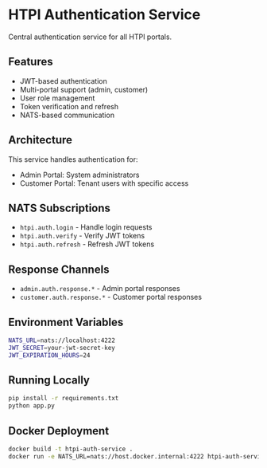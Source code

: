 # HTPI Authentication Service

Central authentication service for all HTPI portals.

## Features

- JWT-based authentication
- Multi-portal support (admin, customer)
- User role management
- Token verification and refresh
- NATS-based communication

## Architecture

This service handles authentication for:
- Admin Portal: System administrators
- Customer Portal: Tenant users with specific access

## NATS Subscriptions

- `htpi.auth.login` - Handle login requests
- `htpi.auth.verify` - Verify JWT tokens
- `htpi.auth.refresh` - Refresh JWT tokens

## Response Channels

- `admin.auth.response.*` - Admin portal responses
- `customer.auth.response.*` - Customer portal responses

## Environment Variables

```bash
NATS_URL=nats://localhost:4222
JWT_SECRET=your-jwt-secret-key
JWT_EXPIRATION_HOURS=24
```

## Running Locally

```bash
pip install -r requirements.txt
python app.py
```

## Docker Deployment

```bash
docker build -t htpi-auth-service .
docker run -e NATS_URL=nats://host.docker.internal:4222 htpi-auth-service
```